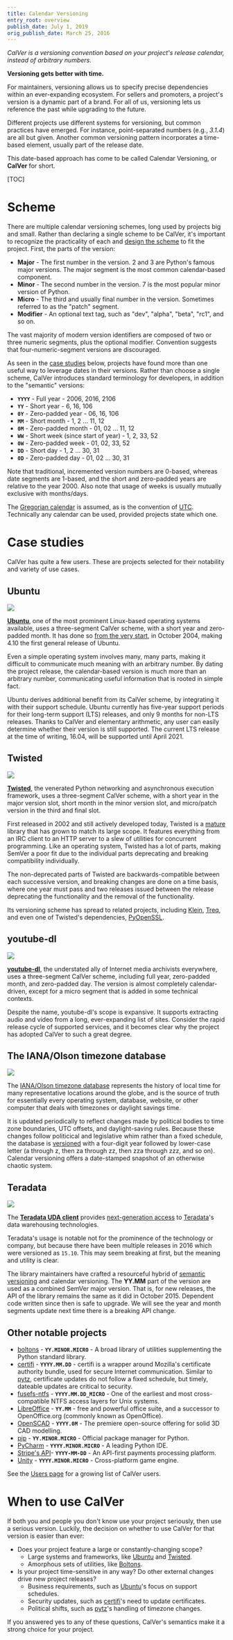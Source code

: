 ```yaml
---
title: Calendar Versioning
entry_root: overview
publish_date: July 1, 2019
orig_publish_date: March 25, 2016
---
```


_CalVer is a versioning convention based on your project's release
calendar, instead of arbitrary numbers._

**Versioning gets better with time.**

For maintainers, versioning allows us to specify precise dependencies
within an ever-expanding ecosystem. For sellers and promoters, a
project's version is a dynamic part of a brand. For all of us,
versioning lets us reference the past while upgrading to the future.

Different projects use different systems for versioning, but common
practices have emerged. For instance, point-separated numbers (e.g.,
_3.1.4_) are all but given. Another common versioning pattern
incorporates a time-based element, usually part of the release date.

This date-based approach has come to be called Calendar Versioning, or
**CalVer** for short.

[TOC]

# Scheme

There are multiple calendar versioning schemes, long used by projects
big and small. Rather than declaring a single scheme to be CalVer,
it's important to recognize the practicality of each and
[design the scheme][designing_a_version] to fit the project. First,
the parts of the version:

- **Major** - The first number in the version. 2 and 3 are Python's famous
  major versions. The major segment is the most common calendar-based component.
- **Minor** - The second number in the version. 7 is the most popular
  minor version of Python.
- **Micro** - The third and usually final number in the version. Sometimes
  referred to as the "patch" segment.
- **Modifier** - An optional text tag, such as "dev", "alpha", "beta",
  "rc1", and so on.

The vast majority of modern version identifiers are composed of two or
three numeric segments, plus the optional modifier. Convention
suggests that four-numeric-segment versions are discouraged.

[designing_a_version]: http://sedimental.org/designing_a_version.html

As seen in the [case studies](#case_studies) below, projects have
found more than one useful way to leverage dates in their
versions. Rather than choose a single scheme, CalVer introduces
standard terminology for developers, in addition to the "semantic"
versions:

- **`YYYY`** - Full year - 2006, 2016, 2106
- **`YY`** - Short year - 6, 16, 106
- **`0Y`** - Zero-padded year - 06, 16, 106
- **`MM`** - Short month - 1, 2 ... 11, 12
- **`0M`** - Zero-padded month - 01, 02 ... 11, 12
- **`WW`** - Short week (since start of year) - 1, 2, 33, 52
- **`0W`** - Zero-padded week - 01, 02, 33, 52
- **`DD`** - Short day - 1, 2 ... 30, 31
- **`0D`** - Zero-padded day - 01, 02 ... 30, 31

Note that traditional, incremented version numbers are 0-based,
whereas date segments are 1-based, and the short and zero-padded years
are relative to the year 2000. Also note that usage of weeks is
usually mutually exclusive with months/days.

The [Gregorian calendar][gregorian] is assumed, as is the convention
of [UTC][utc]. Technically any calendar can be used, provided projects
state which one.

[gregorian]: https://en.wikipedia.org/wiki/Gregorian_calendar
[utc]: https://en.wikipedia.org/wiki/Coordinated_Universal_Time

# Case studies

CalVer has quite a few users. These are projects selected for their
notability and variety of use cases.

## Ubuntu

<img src="https://img.shields.io/badge/calver-YY.0M.MICRO-22bfda.svg" />

**[Ubuntu][ubuntu]**, one of the most prominent Linux-based operating
systems available, uses a three-segment CalVer scheme, with a short
year and zero-padded month. It has done so
[from the very start][ubuntu_releases], in October 2004, making 4.10
the first general release of Ubuntu.

Even a simple operating system involves many, many parts, making it
difficult to communicate much meaning with an arbitrary number. By
dating the project release, the calendar-based version is much more
than an arbitrary number, communicating useful information that is
rooted in simple fact.

Ubuntu derives additional benefit from its CalVer scheme, by
integrating it with their support schedule. Ubuntu currently has
five-year support periods for their long-term support (LTS) releases,
and only 9 months for non-LTS releases. Thanks to CalVer and
elementary arithmetic, any user can easily determine whether their
version is still supported. The current LTS release at the time of
writing, 16.04, will be supported until April 2021.

[ubuntu]: http://www.ubuntu.com/
[ubuntu_releases]: https://en.wikipedia.org/wiki/List_of_Ubuntu_releases

## Twisted

<img src="https://img.shields.io/badge/calver-YY.MM.MICRO-22bfda.svg" />

**[Twisted][twisted]**, the venerated Python networking and
asynchronous execution framework, uses a three-segment CalVer scheme,
with a short year in the major version slot, short month in the minor
version slot, and micro/patch version in the third and final slot.

First released in 2002 and still actively developed today, Twisted is
a [mature][twisted_wp] library that has grown to match its large
scope. It features everything from an IRC client to an HTTP server to
a slew of utilities for concurrent programming. Like an operating
system, Twisted has a lot of parts, making SemVer a poor fit due to
the individual parts deprecating and breaking compatibility individually.

The non-deprecated parts of Twisted are backwards-compatible between
each successive version, and breaking changes are done on a time basis,
where one year must pass and two releases issued between the release
deprecating the functionality and the removal of the functionality.

Its versioning scheme has spread to related projects, including
[Klein][klein], [Treq][treq], and even one of Twisted's dependencies,
[PyOpenSSL][pyopenssl].

[twisted]: https://twistedmatrix.com
[twisted_wp]: https://en.wikipedia.org/wiki/Twisted_%28software%29
[klein]: https://github.com/twisted/klein
[treq]: https://github.com/twisted/treq
[pyopenssl]: https://github.com/pyca/pyopenssl

## youtube-dl

<img src="https://img.shields.io/badge/calver-YYYY.0M.0D-22bfda.svg" />

**[youtube-dl][youtube-dl]**, the understated ally of Internet
media archivists everywhere, uses a three-segment CalVer scheme,
including full year, zero-padded month, and zero-padded day. The
version is almost completely calendar-driven, except for a micro
segment that is added in some technical contexts.

Despite the name, youtube-dl's scope is expansive. It supports
extracting audio and video from a long, ever-expanding list of
sites. Consider the rapid release cycle of supported services, and it
becomes clear why the project has adopted CalVer to such a great
degree.

[youtube-dl]: https://youtube-dl.org/

## The IANA/Olson timezone database

<img src="https://img.shields.io/badge/calver-YYYYa..z-22bfda.svg" />

The [IANA/Olson timezone database][iana_tz] represents the history of local
time for many representative locations around the globe, and is the source
of truth for essentially every operating system, database, website, or other
computer that deals with timezones or daylight savings time.

It is updated periodically to reflect changes made by political bodies to
time zone boundaries, UTC offsets, and daylight-saving rules.  Because these
changes follow politicical and legislative whim rather than a fixed schedule,
the database is [versioned][tz_version] with a four-digit year followed by
lower-case letter (a through z, then za through zz, then zza through zzz,
and so on).  Calendar versioning offers a date-stamped snapshot of an
otherwise chaotic system.

[iana_tz]: https://www.iana.org/time-zones
[tz_version]: https://data.iana.org/time-zones/tz-link.html

## Teradata

<img src="https://img.shields.io/badge/calver-YY.MM.MINOR.MICRO-22bfda.svg" />

The **[Teradata UDA client][teradata_uda]** provides [next-generation
access][uda_blog] to [Teradata][teradata]'s data warehousing technologies.

Teradata's usage is notable not for the prominence of the technology
or company, but because there have been multiple releases in 2016
which were versioned as `15.10`. This may seem breaking at first, but
the meaning and utility is clear.

The library maintainers have crafted a resourceful hybrid of
[semantic versioning][semver] and calendar versioning. The **YY.MM**
part of the version are used as a combined SemVer major version. That
is, for new releases, the API of the library remains the same as it
did in October 2015. Dependent code written since then is safe to
upgrade. We will see the year and month segments update next time
there is a breaking API change.

[teradata]: http://www.teradata.com/
[teradata_uda]: https://pypi.python.org/pypi/teradata
[uda_blog]: https://developer.teradata.com/tools/reference/teradata-python-module
[semver]: http://semver.org/

## Other notable projects

- [boltons][boltons] - **`YY.MINOR.MICRO`** - A broad library of
  utilities supplementing the Python standard library.
- [certifi][certifi] - **`YYYY.MM.DD`** - certifi is a wrapper around
  Mozilla's certificate authority bundle, used for secure Internet
  communication. Similar to [pytz](#pytz), certificate updates do not
  follow a fixed schedule, but timely, dateable updates are critical
  to security.
- [fusefs-ntfs][fusefs-ntfs] - **`YYYY.MM.DD_MICRO`** - One of the
  earliest and most cross-compatible NTFS access layers for Unix
  systems.
- [LibreOffice][libreoffice] - **`YY.MM`** - free and powerful office suite,
  and a successor to OpenOffice.org (commonly known as OpenOffice).
- [OpenSCAD][openscad] - **`YYYY.0M`** - The premiere open-source
  offering for solid 3D CAD modelling.
- [pip][pip] - **`YY.MINOR.MICRO`** - Official package manager for Python.
- [PyCharm][pycharm] - **`YYYY.MINOR.MICRO`** - A leading Python IDE.
- [Stripe's API][stripe]- **`YYYY-MM-DD`** - An API-first payments processing platform.
- [Unity][unity] - **`YYYY.MINOR.MICRO`** - Cross-platform game engine.

[boltons]: https://boltons.readthedocs.io/en/latest/
[certifi]: https://pypi.python.org/pypi/certifi
[fusefs-ntfs]: https://www.freshports.org/sysutils/fusefs-ntfs
[libreoffice]: https://www.libreoffice.org/
[openscad]: https://openscad.org/
[pip]: https://pip.pypa.io/en/stable/news/
[pycharm]: https://www.jetbrains.com/pycharm/download/
[stripe]: https://stripe.com/blog/api-versioning
[unity]: https://unity3d.com/unity/whats-new/

See the [Users page][users] for a growing list of CalVer users.

[users]: /users.html

# When to use CalVer

If both you and people you don't know use your project seriously, then
use a serious version. Luckily, the decision on whether to use CalVer
for that version is easier than ever:

- Does your project feature a large or constantly-changing scope?
  - Large systems and frameworks, like [Ubuntu](#ubuntu) and [Twisted](#twisted).
  - Amorphous sets of utilities, like [Boltons](#other_notable_projects).
- Is your project time-sensitive in any way? Do other external changes
  drive new project releases?
  - Business requirements, such as [Ubuntu](#ubuntu)'s focus on support schedules.
  - Security updates, such as [certifi](#other_notable_projects)'s need to update certificates.
  - Political shifts, such as [pytz](#pytz)'s handling of timezone changes.

If you answered yes to any of these questions, CalVer's semantics make
it a strong choice for your project.
